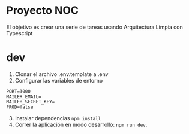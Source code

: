 # Proyecto NOC

El objetivo es crear una serie de tareas usando Arquitectura Limpia con Typescript

# dev
1. Clonar el archivo .env.template a .env
2. Configurar las variables de entorno

```
PORT=3000
MAILER_EMAIL=
MAILER_SECRET_KEY=
PROD=false

```
3. Instalar dependencias `npm install`
4. Correr la aplicación en modo desarrollo: `npm run dev`.